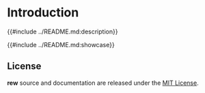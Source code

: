 # Introduction

{{#include ../README.md:description}}

{{#include ../README.md:showcase}}

## License

**rew** source and documentation are released under the
[MIT License](https://github.com/jpikl/rew/blob/master/LICENSE.md).
